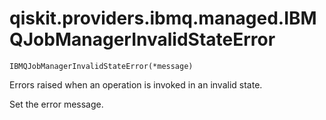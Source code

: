 # qiskit.providers.ibmq.managed.IBMQJobManagerInvalidStateError

`IBMQJobManagerInvalidStateError(*message)`

Errors raised when an operation is invoked in an invalid state.

Set the error message.
